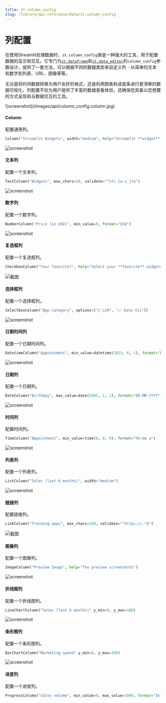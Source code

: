 ```yaml
---
title: st.column_config
slug: /library/api-reference/data/st.column_config
---
```


# 列配置

在使用Streamlit处理数据时，`st.column_config`类是一种强大的工具，用于配置数据的显示和交互。它专门为[`st.dataframe`](/library/api-reference/data/st.dataframe)和[`st.data_editor`](/library/api-reference/data/st.data_editor)的`column_config`参数设计，提供了一套方法，可以根据不同的数据类型来自定义列 - 从简单的文本和数字到列表、URL、图像等等。

无论是将时间数据转换为用户友好的格式，还是利用图表和进度条进行更清晰的数据可视化，列配置不仅为用户提供了丰富的数据查看体验，还确保您具备以您想要的方式呈现和与数据交互的工具。

<TileContainer>
<RefCard href="/library/api-reference/data/st.column_config/st.column_config.column">
![screenshot](/images/api/column_config.column.jpg)

#### Column

配置通用列。

```python
Column("Streamlit Widgets", width="medium", help="Streamlit **widget** commands 🎈")
```

</RefCard>
<RefCard href="/library/api-reference/data/st.column_config/st.column_config.textcolumn">
<Image pure alt="screenshot" src="/images/api/column_config.textcolumn.jpg" />

#### 文本列

配置一个文本列。

```python
TextColumn("Widgets", max_chars=50, validate="^st\.[a-z_]+$")
```

</RefCard>

<RefCard href="/library/api-reference/data/st.column_config/st.column_config.numbercolumn">
<Image pure alt="screenshot" src="/images/api/column_config.numbercolumn.jpg" />

#### 数字列

配置一个数字列。

```python
NumberColumn("Price (in USD)", min_value=0, format="$%d")
```

</RefCard>

<RefCard href="/library/api-reference/data/st.column_config/st.column_config.checkboxcolumn">
<Image pure alt="screenshot" src="/images/api/column_config.checkboxcolumn.jpg" />

#### 复选框列

配置一个复选框列。

```python
CheckboxColumn("Your favorite?", help="Select your **favorite** widgets")
```

</RefCard>

<RefCard href="/library/api-reference/data/st.column_config/st.column_config.selectboxcolumn">
<Image pure alt="截图" src="/images/api/column_config.selectboxcolumn.jpg" />

#### 选择框列

配置一个选择框列。

```python
SelectboxColumn("App Category", options=["🤖 LLM", "📈 Data Viz"])
```

</RefCard>

<RefCard href="/library/api-reference/data/st.column_config/st.column_config.datetimecolumn">
<Image pure alt="screenshot" src="/images/api/column_config.datetimecolumn.jpg" />

#### 日期时间列

配置一个日期时间列。

```python
DatetimeColumn("Appointment", min_value=datetime(2023, 6, 1), format="D MMM YYYY, h:mm a")
```

</RefCard>

<RefCard href="/library/api-reference/data/st.column_config/st.column_config.datecolumn">
<Image pure alt="screenshot" src="/images/api/column_config.datecolumn.jpg" />

#### 日期列

配置一个日期列。

```python
DateColumn("Birthday", max_value=date(2005, 1, 1), format="DD.MM.YYYY")
```

</RefCard>

<RefCard href="/library/api-reference/data/st.column_config/st.column_config.timecolumn">
<Image pure alt="screenshot" src="/images/api/column_config.timecolumn.jpg" />

#### 时间列

配置时间列。

```python
TimeColumn("Appointment", min_value=time(8, 0, 0), format="hh:mm a")
```

</RefCard>
<RefCard href="/library/api-reference/data/st.column_config/st.column_config.listcolumn">
<Image pure alt="screenshot" src="/images/api/column_config.listcolumn.jpg" />

#### 列表列

配置一个列表列。

```python
ListColumn("Sales (last 6 months)", width="medium")
```

</RefCard>

<RefCard href="/library/api-reference/data/st.column_config/st.column_config.linkcolumn">
<Image pure alt="screenshot" src="/images/api/column_config.linkcolumn.jpg" />

#### 链接列

配置链接列。

```python
LinkColumn("Trending apps", max_chars=100, validate="^https://.*$")
```

</RefCard>

<RefCard href="/library/api-reference/data/st.column_config/st.column_config.imagecolumn">
<Image pure alt="截图" src="/images/api/column_config.imagecolumn.jpg" />

#### 图像列

配置一个图像列。

```python
ImageColumn("Preview Image", help="The preview screenshots")
```

</RefCard>

<RefCard href="/library/api-reference/data/st.column_config/st.column_config.linechartcolumn">
<Image pure alt="screenshot" src="/images/api/column_config.linechartcolumn.jpg" />

#### 折线图列

配置一个折线图列。

```python
LineChartColumn("Sales (last 6 months)" y_min=0, y_max=100)
```

</RefCard>

<RefCard href="/library/api-reference/data/st.column_config/st.column_config.barchartcolumn">
<Image pure alt="screenshot" src="/images/api/column_config.barchartcolumn.jpg" />

#### 条形图列

配置一个条形图列。

```python
BarChartColumn("Marketing spend" y_min=0, y_max=100)
```

</RefCard>

<RefCard href="/library/api-reference/data/st.column_config/st.column_config.progresscolumn">
<Image pure alt="screenshot" src="/images/api/column_config.progresscolumn.jpg" />

#### 进度列

配置一个进度列。

```python
ProgressColumn("Sales volume", min_value=0, max_value=1000, format="$%f")
```

</RefCard>

</TileContainer>
